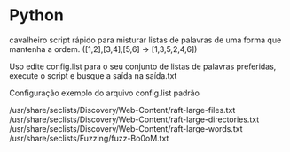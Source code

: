 # Python
cavalheiro
script rápido para misturar listas de palavras de uma forma que mantenha a ordem. ([1,2],[3,4],[5,6] -> [1,3,5,2,4,6])

Uso
edite config.list para o seu conjunto de listas de palavras preferidas, execute o script e busque a saída na saída.txt

Configuração
exemplo do arquivo config.list padrão

/usr/share/seclists/Discovery/Web-Content/raft-large-files.txt
/usr/share/seclists/Discovery/Web-Content/raft-large-directories.txt
/usr/share/seclists/Discovery/Web-Content/raft-large-words.txt
/usr/share/seclists/Fuzzing/fuzz-Bo0oM.txt

